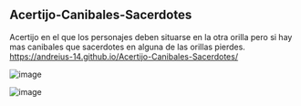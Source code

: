 ## Acertijo-Canibales-Sacerdotes
Acertijo en el que los personajes deben situarse en la otra orilla pero si hay mas canibales que sacerdotes en alguna de las orillas pierdes.
https://andreius-14.github.io/Acertijo-Canibales-Sacerdotes/

![image](https://user-images.githubusercontent.com/55065774/235819961-6f13bd65-ce9a-48f7-a3a9-a67760876cb1.png)

![image](https://user-images.githubusercontent.com/55065774/235819875-567771bc-aafc-4081-9852-39a45a6b5778.png)
